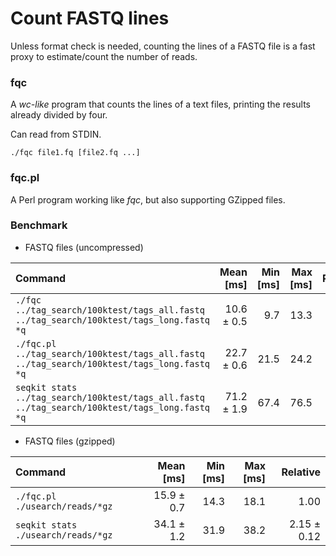 # Count FASTQ lines

Unless format check is needed, counting the lines of a FASTQ file is a fast proxy to estimate/count the number of reads.

### fqc

A *wc-like* program that counts the lines of a text files, printing the results already divided by four. 

Can read from STDIN.

```
./fqc file1.fq [file2.fq ...]
```

### fqc.pl

A Perl program working like *fqc*, but also supporting GZipped files.

### Benchmark

* FASTQ files (uncompressed)

| Command | Mean [ms] | Min [ms] | Max [ms] | Relative |
|:---|---:|---:|---:|---:|
| `./fqc  ../tag_search/100ktest/tags_all.fastq ../tag_search/100ktest/tags_long.fastq *q ` | 10.6 ± 0.5 | 9.7 | 13.3 | 1.00 |
| `./fqc.pl  ../tag_search/100ktest/tags_all.fastq ../tag_search/100ktest/tags_long.fastq *q ` | 22.7 ± 0.6 | 21.5 | 24.2 | 2.14 ± 0.11 |
| `seqkit stats  ../tag_search/100ktest/tags_all.fastq ../tag_search/100ktest/tags_long.fastq *q ` | 71.2 ± 1.9 | 67.4 | 76.5 | 6.73 ± 0.36 |

* FASTQ files (gzipped)

| Command | Mean [ms] | Min [ms] | Max [ms] | Relative |
|:---|---:|---:|---:|---:|
| `./fqc.pl  ./usearch/reads/*gz ` | 15.9 ± 0.7 | 14.3 | 18.1 | 1.00 |
| `seqkit stats  ./usearch/reads/*gz ` | 34.1 ± 1.2 | 31.9 | 38.2 | 2.15 ± 0.12 |
